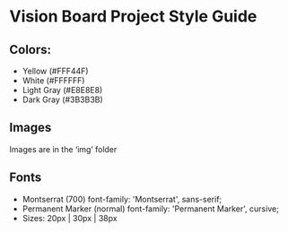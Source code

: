 # Vision Board Project Style Guide

## Colors:
- Yellow (#FFF44F)
- White (#FFFFFF)
- Light Gray (#E8E8E8)
- Dark Gray (#3B3B3B)

## Images
Images are in the ‘img’ folder

## Fonts
- Montserrat (700)
    font-family: 'Montserrat', sans-serif;
- Permanent Marker (normal)
    font-family: 'Permanent Marker', cursive;
- Sizes: 20px | 30px | 38px
